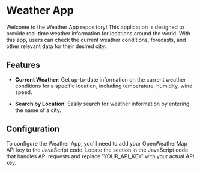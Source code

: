 # Weather App

Welcome to the Weather App repository! This application is designed to provide real-time weather information for locations around the world. With this app, users can check the current weather conditions, forecasts, and other relevant data for their desired city.

## Features

- **Current Weather**: Get up-to-date information on the current weather conditions for a specific location, including temperature, humidity, wind speed.

- **Search by Location**: Easily search for weather information by entering the name of a city.

## Configuration
To configure the Weather App, you'll need to add your OpenWeatherMap API key to the JavaScript code. Locate the section in the JavaScript code that handles API requests and replace 'YOUR_API_KEY' with your actual API key.